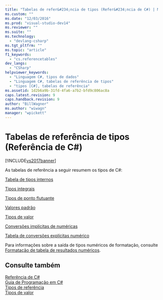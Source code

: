 ```yaml
---
title: "Tabelas de refer&#234;ncia de tipos (Refer&#234;ncia de C#) | Microsoft Docs"
ms.custom: ""
ms.date: "12/03/2016"
ms.prod: "visual-studio-dev14"
ms.reviewer: ""
ms.suite: ""
ms.technology: 
  - "devlang-csharp"
ms.tgt_pltfrm: ""
ms.topic: "article"
f1_keywords: 
  - "cs.referencetables"
dev_langs: 
  - "CSharp"
helpviewer_keywords: 
  - "Linguagem C#, tipos de dados"
  - "Linguagem C#, tabelas de referência de tipos"
  - "tipos [C#], tabelas de referência"
ms.assetid: 1d2b6a9b-31fd-4fa6-a7b2-bfd9c806ac8a
caps.latest.revision: 9
caps.handback.revision: 9
author: "BillWagner"
ms.author: "wiwagn"
manager: "wpickett"
---
```

# Tabelas de refer&#234;ncia de tipos (Refer&#234;ncia de C#)
[!INCLUDE[vs2017banner](../../../csharp/includes/vs2017banner.md)]

As tabelas de referência a seguir resumem os tipos de C\#:  
  
 [Tabela de tipos internos](../../../csharp/language-reference/keywords/built-in-types-table.md)  
  
 [Tipos integrais](../../../csharp/language-reference/keywords/integral-types-table.md)  
  
 [Tipos de ponto flutuante](../../../csharp/language-reference/keywords/floating-point-types-table.md)  
  
 [Valores padrão](../../../csharp/language-reference/keywords/default-values-table.md)  
  
 [Tipos de valor](../../../csharp/language-reference/keywords/value-types-table.md)  
  
 [Conversões implícitas de numéricas](../../../csharp/language-reference/keywords/implicit-numeric-conversions-table.md)  
  
 [Tabela de conversões explícitas numérico](../../../csharp/language-reference/keywords/explicit-numeric-conversions-table.md)  
  
 Para informações sobre a saída de tipos numéricos de formatação, consulte  [Formatação de tabela de resultados numéricos](../../../csharp/language-reference/keywords/formatting-numeric-results-table.md).  
  
## Consulte também  
 [Referência de C\#](../../../csharp/language-reference/index.md)   
 [Guia de Programação em C\#](../../../csharp/programming-guide/index.md)   
 [Tipos de referência](../../../csharp/language-reference/keywords/reference-types.md)   
 [Tipos de valor](../../../csharp/language-reference/keywords/value-types.md)